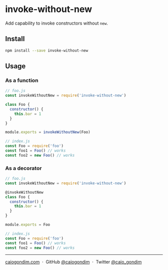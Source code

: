 # invoke-without-new

Add capability to invoke constructors without `new`.

## Install

```bash
npm install --save invoke-without-new
```

## Usage

### As a function

```js
// foo.js
const invokeWithoutNew = require('invoke-without-new')

class Foo {
  constructor() {
    this.bar = 1
  }
}

module.exports = invokeWithoutNew(Foo)

// index.js
const Foo = require('foo')
const foo1 = Foo() // works
const foo2 = new Foo() // works
```

### As a decorator

```js
// foo.js
const invokeWithoutNew = require('invoke-without-new')

@invokeWithoutNew
class Foo {
  constructor() {
    this.bar = 1
  }
}

module.exports = Foo

// index.js
const Foo = require('foo')
const foo1 = Foo() // works
const foo2 = new Foo() // works
```

---

[caiogondim.com](https://caiogondim.com) &nbsp;&middot;&nbsp;
GitHub [@caiogondim](https://github.com/caiogondim) &nbsp;&middot;&nbsp;
Twitter [@caio_gondim](https://twitter.com/caio_gondim)
